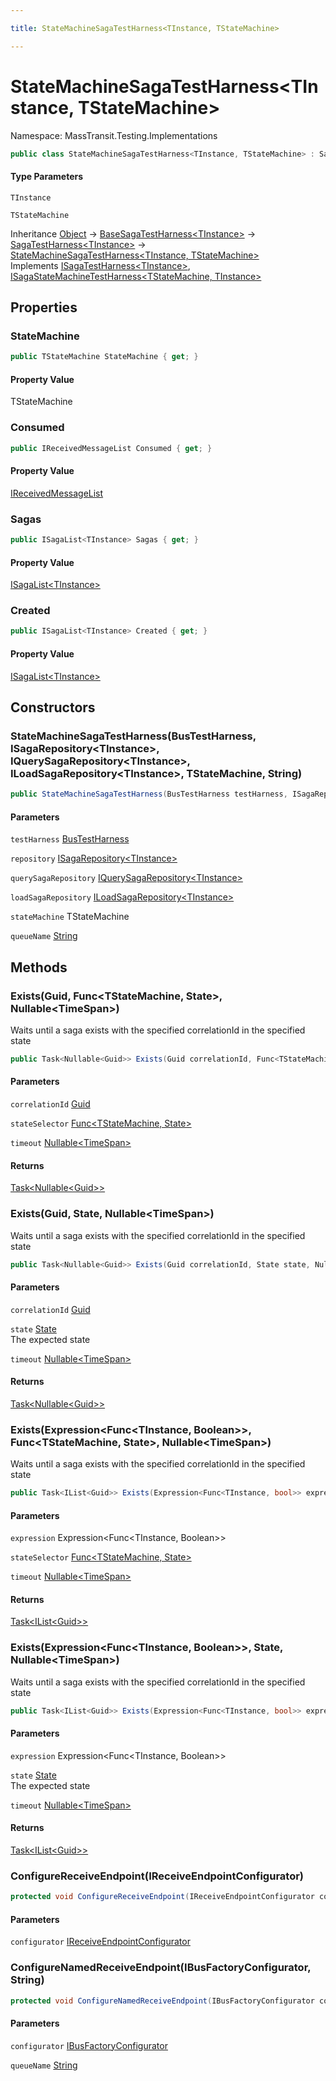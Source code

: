 ```yaml
---

title: StateMachineSagaTestHarness<TInstance, TStateMachine>

---
```


# StateMachineSagaTestHarness\<TInstance, TStateMachine\>

Namespace: MassTransit.Testing.Implementations

```csharp
public class StateMachineSagaTestHarness<TInstance, TStateMachine> : SagaTestHarness<TInstance>, ISagaTestHarness<TInstance>, ISagaStateMachineTestHarness<TStateMachine, TInstance>
```

#### Type Parameters

`TInstance`<br/>

`TStateMachine`<br/>

Inheritance [Object](https://learn.microsoft.com/en-us/dotnet/api/system.object) → [BaseSagaTestHarness\<TInstance\>](../masstransit-testing-implementations/basesagatestharness-1) → [SagaTestHarness\<TInstance\>](../masstransit-testing/sagatestharness-1) → [StateMachineSagaTestHarness\<TInstance, TStateMachine\>](../masstransit-testing-implementations/statemachinesagatestharness-2)<br/>
Implements [ISagaTestHarness\<TInstance\>](../masstransit-testing/isagatestharness-1), [ISagaStateMachineTestHarness\<TStateMachine, TInstance\>](../masstransit-testing/isagastatemachinetestharness-2)

## Properties

### **StateMachine**

```csharp
public TStateMachine StateMachine { get; }
```

#### Property Value

TStateMachine<br/>

### **Consumed**

```csharp
public IReceivedMessageList Consumed { get; }
```

#### Property Value

[IReceivedMessageList](../masstransit-testing/ireceivedmessagelist)<br/>

### **Sagas**

```csharp
public ISagaList<TInstance> Sagas { get; }
```

#### Property Value

[ISagaList\<TInstance\>](../masstransit-testing/isagalist-1)<br/>

### **Created**

```csharp
public ISagaList<TInstance> Created { get; }
```

#### Property Value

[ISagaList\<TInstance\>](../masstransit-testing/isagalist-1)<br/>

## Constructors

### **StateMachineSagaTestHarness(BusTestHarness, ISagaRepository\<TInstance\>, IQuerySagaRepository\<TInstance\>, ILoadSagaRepository\<TInstance\>, TStateMachine, String)**

```csharp
public StateMachineSagaTestHarness(BusTestHarness testHarness, ISagaRepository<TInstance> repository, IQuerySagaRepository<TInstance> querySagaRepository, ILoadSagaRepository<TInstance> loadSagaRepository, TStateMachine stateMachine, string queueName)
```

#### Parameters

`testHarness` [BusTestHarness](../masstransit-testing/bustestharness)<br/>

`repository` [ISagaRepository\<TInstance\>](../../masstransit-abstractions/masstransit/isagarepository-1)<br/>

`querySagaRepository` [IQuerySagaRepository\<TInstance\>](../../masstransit-abstractions/masstransit/iquerysagarepository-1)<br/>

`loadSagaRepository` [ILoadSagaRepository\<TInstance\>](../../masstransit-abstractions/masstransit/iloadsagarepository-1)<br/>

`stateMachine` TStateMachine<br/>

`queueName` [String](https://learn.microsoft.com/en-us/dotnet/api/system.string)<br/>

## Methods

### **Exists(Guid, Func\<TStateMachine, State\>, Nullable\<TimeSpan\>)**

Waits until a saga exists with the specified correlationId in the specified state

```csharp
public Task<Nullable<Guid>> Exists(Guid correlationId, Func<TStateMachine, State> stateSelector, Nullable<TimeSpan> timeout)
```

#### Parameters

`correlationId` [Guid](https://learn.microsoft.com/en-us/dotnet/api/system.guid)<br/>

`stateSelector` [Func\<TStateMachine, State\>](https://learn.microsoft.com/en-us/dotnet/api/system.func-2)<br/>

`timeout` [Nullable\<TimeSpan\>](https://learn.microsoft.com/en-us/dotnet/api/system.nullable-1)<br/>

#### Returns

[Task\<Nullable\<Guid\>\>](https://learn.microsoft.com/en-us/dotnet/api/system.threading.tasks.task-1)<br/>

### **Exists(Guid, State, Nullable\<TimeSpan\>)**

Waits until a saga exists with the specified correlationId in the specified state

```csharp
public Task<Nullable<Guid>> Exists(Guid correlationId, State state, Nullable<TimeSpan> timeout)
```

#### Parameters

`correlationId` [Guid](https://learn.microsoft.com/en-us/dotnet/api/system.guid)<br/>

`state` [State](../../masstransit-abstractions/masstransit/state)<br/>
The expected state

`timeout` [Nullable\<TimeSpan\>](https://learn.microsoft.com/en-us/dotnet/api/system.nullable-1)<br/>

#### Returns

[Task\<Nullable\<Guid\>\>](https://learn.microsoft.com/en-us/dotnet/api/system.threading.tasks.task-1)<br/>

### **Exists(Expression\<Func\<TInstance, Boolean\>\>, Func\<TStateMachine, State\>, Nullable\<TimeSpan\>)**

Waits until a saga exists with the specified correlationId in the specified state

```csharp
public Task<IList<Guid>> Exists(Expression<Func<TInstance, bool>> expression, Func<TStateMachine, State> stateSelector, Nullable<TimeSpan> timeout)
```

#### Parameters

`expression` Expression\<Func\<TInstance, Boolean\>\><br/>

`stateSelector` [Func\<TStateMachine, State\>](https://learn.microsoft.com/en-us/dotnet/api/system.func-2)<br/>

`timeout` [Nullable\<TimeSpan\>](https://learn.microsoft.com/en-us/dotnet/api/system.nullable-1)<br/>

#### Returns

[Task\<IList\<Guid\>\>](https://learn.microsoft.com/en-us/dotnet/api/system.threading.tasks.task-1)<br/>

### **Exists(Expression\<Func\<TInstance, Boolean\>\>, State, Nullable\<TimeSpan\>)**

Waits until a saga exists with the specified correlationId in the specified state

```csharp
public Task<IList<Guid>> Exists(Expression<Func<TInstance, bool>> expression, State state, Nullable<TimeSpan> timeout)
```

#### Parameters

`expression` Expression\<Func\<TInstance, Boolean\>\><br/>

`state` [State](../../masstransit-abstractions/masstransit/state)<br/>
The expected state

`timeout` [Nullable\<TimeSpan\>](https://learn.microsoft.com/en-us/dotnet/api/system.nullable-1)<br/>

#### Returns

[Task\<IList\<Guid\>\>](https://learn.microsoft.com/en-us/dotnet/api/system.threading.tasks.task-1)<br/>

### **ConfigureReceiveEndpoint(IReceiveEndpointConfigurator)**

```csharp
protected void ConfigureReceiveEndpoint(IReceiveEndpointConfigurator configurator)
```

#### Parameters

`configurator` [IReceiveEndpointConfigurator](../../masstransit-abstractions/masstransit/ireceiveendpointconfigurator)<br/>

### **ConfigureNamedReceiveEndpoint(IBusFactoryConfigurator, String)**

```csharp
protected void ConfigureNamedReceiveEndpoint(IBusFactoryConfigurator configurator, string queueName)
```

#### Parameters

`configurator` [IBusFactoryConfigurator](../../masstransit-abstractions/masstransit/ibusfactoryconfigurator)<br/>

`queueName` [String](https://learn.microsoft.com/en-us/dotnet/api/system.string)<br/>
